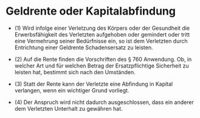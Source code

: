 # Geldrente oder Kapitalabfindung

- (1) Wird infolge einer Verletzung des Körpers oder der Gesundheit die Erwerbsfähigkeit des Verletzten aufgehoben oder gemindert oder tritt eine Vermehrung seiner Bedürfnisse ein, so ist dem Verletzten durch Entrichtung einer Geldrente Schadensersatz zu leisten.

- (2) Auf die Rente finden die Vorschriften des § 760 Anwendung. Ob, in welcher Art und für welchen Betrag der Ersatzpflichtige Sicherheit zu leisten hat, bestimmt sich nach den Umständen.

- (3) Statt der Rente kann der Verletzte eine Abfindung in Kapital verlangen, wenn ein wichtiger Grund vorliegt.

- (4) Der Anspruch wird nicht dadurch ausgeschlossen, dass ein anderer dem Verletzten Unterhalt zu gewähren hat.

